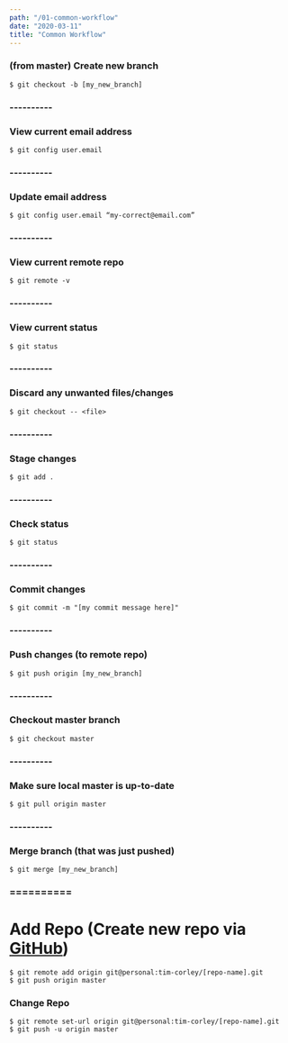 ```yaml
---
path: "/01-common-workflow"
date: "2020-03-11"
title: "Common Workflow"
---
```


### (from master) Create new branch

    $ git checkout -b [my_new_branch]

### ----------

### View current email address

    $ git config user.email

### ----------

### Update email address

    $ git config user.email “my-correct@email.com”

### ----------

### View current remote repo

    $ git remote -v

### ----------

### View current status

    $ git status

### ----------

### Discard any unwanted files/changes

    $ git checkout -- <file>

### ----------

### Stage changes

    $ git add .

### ----------

### Check status

    $ git status

### ----------

### Commit changes

    $ git commit -m "[my commit message here]"

### ----------

### Push changes (to remote repo)

    $ git push origin [my_new_branch]

### ----------

### Checkout master branch

    $ git checkout master

### ----------

### Make sure local master is up-to-date

    $ git pull origin master

### ----------

### Merge branch (that was just pushed)

    $ git merge [my_new_branch]

### ==========

# Add Repo (Create new repo via [GitHub](https://github.com/new))

    $ git remote add origin git@personal:tim-corley/[repo-name].git
    $ git push origin master

### Change Repo

    $ git remote set-url origin git@personal:tim-corley/[repo-name].git
    $ git push -u origin master
